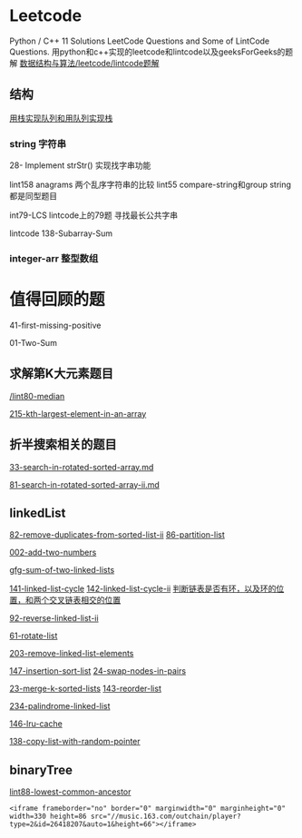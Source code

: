 # Leetcode
Python / C++ 11 Solutions LeetCode Questions  and Some of LintCode Questions.
用python和c++实现的leetcode和lintcode以及geeksForGeeks的题解
[数据结构与算法/leetcode/lintcode题解](https://algorithm.yuanbin.me/zh-hans/)
## 结构

[用栈实现队列和用队列实现栈](http://www.cnblogs.com/xwdreamer/archive/2012/05/03/2480651.html)

### string 字符串
28- Implement strStr()  实现找字串功能

lint158 anagrams 两个乱序字符串的比较  lint55 compare-string和group string都是同型题目

int79-LCS  lintcode上的79题 寻找最长公共字串

lintcode 138-Subarray-Sum 
### integer-arr 整型数组


# 值得回顾的题 

41-first-missing-positive

 01-Two-Sum
 
 ## 求解第K大元素题目
 
[/lint80-median](https://github.com/DragonFive/Leetcode/blob/master/integer-arr/lint80-median.md)


[215-kth-largest-element-in-an-array](https://github.com/DragonFive/Leetcode/blob/master/integer-arr/215-kth-largest-element-in-an-array.md)


## 折半搜索相关的题目

[33-search-in-rotated-sorted-array.md](https://github.com/DragonFive/Leetcode/blob/master/search/33-search-in-rotated-sorted-array.md)

[81-search-in-rotated-sorted-array-ii.md](https://github.com/DragonFive/Leetcode/blob/master/search/81-search-in-rotated-sorted-array-ii.md)


## linkedList
[82-remove-duplicates-from-sorted-list-ii](https://github.com/DragonFive/Leetcode/blob/master/linked_list/82-remove-duplicates-from-sorted-list-ii.md)
[86-partition-list](https://github.com/DragonFive/Leetcode/blob/master/linked_list/86-partition-list.md)

[002-add-two-numbers](https://github.com/DragonFive/Leetcode/blob/master/linked_list/002-add-two-numbers.md)

[gfg-sum-of-two-linked-lists](https://github.com/DragonFive/Leetcode/blob/master/linked_list/gfg-sum-of-two-linked-lists.md)

[141-linked-list-cycle](https://github.com/DragonFive/Leetcode/blob/master/linked_list/141-linked-list-cycle.md)
[142-linked-list-cycle-ii](https://github.com/DragonFive/Leetcode/blob/master/linked_list/142-linked-list-cycle-ii.md)
[判断链表是否有环，以及环的位置，和两个交叉链表相交的位置](http://www.cnblogs.com/missair/archive/2010/08/05/1793492.html)

[92-reverse-linked-list-ii](https://github.com/DragonFive/Leetcode/blob/master/linked_list/92-reverse-linked-list-ii.md)

[61-rotate-list](https://github.com/DragonFive/Leetcode/blob/master/linked_list/61-rotate-list.md)

[203-remove-linked-list-elements](https://github.com/DragonFive/Leetcode/blob/master/linked_list/203-remove-linked-list-elements.md)

[147-insertion-sort-list](https://github.com/DragonFive/Leetcode/blob/master/linked_list/147-insertion-sort-list.md)
[24-swap-nodes-in-pairs](https://github.com/DragonFive/Leetcode/blob/master/linked_list/24-swap-nodes-in-pairs.md)

[23-merge-k-sorted-lists](https://github.com/DragonFive/Leetcode/blob/master/linked_list/23-merge-k-sorted-lists.md)
[143-reorder-list](https://github.com/DragonFive/Leetcode/blob/master/linked_list/143-reorder-list.md)

[234-palindrome-linked-list](https://github.com/DragonFive/Leetcode/blob/master/linked_list/234-palindrome-linked-list.md)

[146-lru-cache](https://github.com/DragonFive/Leetcode/blob/master/linked_list/146-lru-cache.md)

[138-copy-list-with-random-pointer](https://github.com/DragonFive/Leetcode/blob/master/linked_list/138-copy-list-with-random-pointer.md)


## binaryTree

[lint88-lowest-common-ancestor](https://github.com/DragonFive/Leetcode/blob/master/binaryTree/lint88-lowest-common-ancestor.md)







```
<iframe frameborder="no" border="0" marginwidth="0" marginheight="0" width=330 height=86 src="//music.163.com/outchain/player?type=2&id=26418207&auto=1&height=66"></iframe>
```



